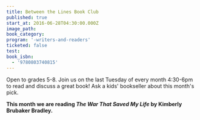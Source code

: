 ```yaml
---
title: Between the Lines Book Club
published: true
start_at: 2016-06-28T04:30:00.000Z
image_path:
book_category:
program: '-writers-and-readers'
ticketed: false
test:
book_isbn:
  - '9780803740815'
---
```



Open to grades 5-8. Join us on the last Tuesday of every month 4:30-6pm to read and discuss a great book! Ask a kids' bookseller about this month's pick.

**This month we are reading *The War That Saved My Life*&nbsp;by Kimberly Brubaker Bradley.**